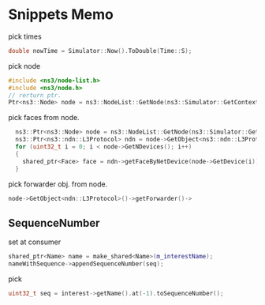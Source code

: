 # Snippets Memo

pick times

```cxx
double nowTime = Simulator::Now().ToDouble(Time::S);
```

pick node


```cxx
#include <ns3/node-list.h>
#include <ns3/node.h>
// rerturn ptr.
Ptr<ns3::Node> node = ns3::NodeList::GetNode(ns3::Simulator::GetContext());
```



pick faces from node.

```cxx
  ns3::Ptr<ns3::Node> node = ns3::NodeList::GetNode(ns3::Simulator::GetContext());
  ns3::Ptr<ns3::ndn::L3Protocol> ndn = node->GetObject<ns3::ndn::L3Protocol>();
  for (uint32_t i = 0; i < node->GetNDevices(); i++)
  {
    shared_ptr<Face> face = ndn->getFaceByNetDevice(node->GetDevice(i));
  }
```

pick forwarder obj. from node.

```cxx
node->GetObject<ndn::L3Protocol>()->getForwarder()->
```

##  SequenceNumber

set at consumer

```cxx
shared_ptr<Name> name = make_shared<Name>(m_interestName);
nameWithSequence->appendSequenceNumber(seq);
```

pick

```cxx
uint32_t seq = interest->getName().at(-1).toSequenceNumber();
```
